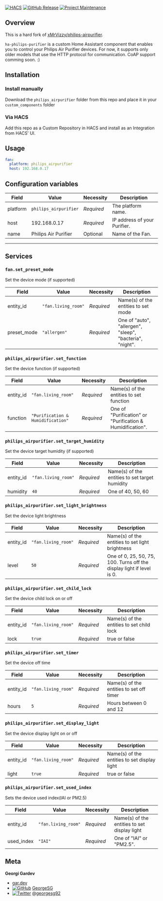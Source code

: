 [![HACS][hacs-shield]][hacs-link]
[![GitHub Release][releases-shield]][releases-link]
[![Project Maintenance][maintenance-shield]][maintenance-link]

## Overview

This is a hard fork of [xMrVizzy/philips-airpurifier](https://github.com/xMrVizzy/philips-airpurifier).

`ha-philips-purifier` is a custom Home Assistant component that enables you to control your Philips Air Purifier devices.
For now, it supports only older models that use the HTTP protocol for communication. CoAP support comming soon. :)

## Installation

### Install manually

Download the `philips_airpurifier` folder from this repo and place it in your `custom_components` folder

### Via HACS

Add this repo as a Custom Repository in HACS and install as an Integration from HACS' UI.

## Usage

```yaml
fan:
  platform: philips_airpurifier
  host: 192.168.0.17
```

## Configuration variables

| Field    | Value                 | Necessity  | Description                  |
| -------- | --------------------- | ---------- | ---------------------------- |
| platform | `philips_airpurifier` | _Required_ | The platform name.           |
| host     | 192.168.0.17          | _Required_ | IP address of your Purifier. |
| name     | Philips Air Purifier  | Optional   | Name of the Fan.             |

---

## Services

### `fan.set_preset_mode`

Set the device mode (if supported)

| Field       | Value               | Necessity  | Description                                              |
| ----------- | ------------------- | ---------- | -------------------------------------------------------- |
| entity_id   | `"fan.living_room"` | _Required_ | Name(s) of the entities to set mode                      |
| preset_mode | `"allergen"`        | _Required_ | One of "auto", "allergen", "sleep", "bacteria", "night". |

### `philips_airpurifier.set_function`

Set the device function (if supported)

| Field     | Value                             | Necessity  | Description                                               |
| --------- | --------------------------------- | ---------- | --------------------------------------------------------- |
| entity_id | `"fan.living_room"`               | _Required_ | Name(s) of the entities to set function                   |
| function  | `"Purification & Humidification"` | _Required_ | One of "Purification" or "Purification & Humidification". |

### `philips_airpurifier.set_target_humidity`

Set the device target humidity (if supported)

| Field     | Value               | Necessity  | Description                                    |
| --------- | ------------------- | ---------- | ---------------------------------------------- |
| entity_id | `"fan.living_room"` | _Required_ | Name(s) of the entities to set target humidity |
| humidity  | `40`                | _Required_ | One of 40, 50, 60                              |

### `philips_airpurifier.set_light_brightness`

Set the device light brightness

| Field     | Value               | Necessity  | Description                                                           |
| --------- | ------------------- | ---------- | --------------------------------------------------------------------- |
| entity_id | `"fan.living_room"` | _Required_ | Name(s) of the entities to set light brightness                       |
| level     | `50`                | _Required_ | One of 0, 25, 50, 75, 100. Turns off the display light if level is 0. |

### `philips_airpurifier.set_child_lock`

Set the device child lock on or off

| Field     | Value               | Necessity  | Description                               |
| --------- | ------------------- | ---------- | ----------------------------------------- |
| entity_id | `"fan.living_room"` | _Required_ | Name(s) of the entities to set child lock |
| lock      | `true`              | _Required_ | true or false                             |

### `philips_airpurifier.set_timer`

Set the device off time

| Field     | Value               | Necessity  | Description                              |
| --------- | ------------------- | ---------- | ---------------------------------------- |
| entity_id | `"fan.living_room"` | _Required_ | Name(s) of the entities to set off timer |
| hours     | `5`                 | _Required_ | Hours between 0 and 12                   |

### `philips_airpurifier.set_display_light`

Set the device display light on or off

| Field     | Value               | Necessity  | Description                                  |
| --------- | ------------------- | ---------- | -------------------------------------------- |
| entity_id | `"fan.living_room"` | _Required_ | Name(s) of the entities to set display light |
| light     | `true`              | _Required_ | true or false                                |

### `philips_airpurifier.set_used_index`

Sets the device used index(IAI or PM2.5)

| Field     | Value               | Necessity  | Description                                  |
| --------- | ------------------- | ---------- | -------------------------------------------- |
| entity_id | `"fan.living_room"` | _Required_ | Name(s) of the entities to set display light |
| used_index | `"IAI"`               | _Required_ | One of "IAI" or "PM2.5".                    |

## Meta

**Georgi Gardev**

- [gar.dev](https://gar.dev)
- [![GitHub][github-icon]][github-link] [GeorgeSG][github-link]
- [![Twitter][twitter-icon]][twitter-link] [@georgesg92][twitter-link]

[hacs-shield]: https://img.shields.io/badge/HACS-Custom-orange.svg
[hacs-link]: https://github.com/custom-components/hacs
[releases-shield]: https://img.shields.io/github/release/GeorgeSG/ha-philips-airpurifier.svg
[releases-link]: https://github.com/GeorgeSG/ha-philips-airpurifier/releases
[maintenance-shield]: https://img.shields.io/maintenance/yes/2021.svg
[maintenance-link]: https://github.com/GeorgeSG/ha-philips-airpurifier
[github-icon]: http://i.imgur.com/9I6NRUm.png
[github-link]: https://github.com/GeorgeSG/
[twitter-icon]: http://i.imgur.com/wWzX9uB.png
[twitter-link]: https://twitter.com/georgesg92
